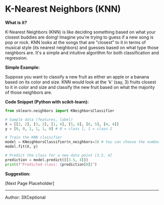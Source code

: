 # K-Nearest Neighbors (KNN)

**What is it?**

K-Nearest Neighbors (KNN) is like deciding something based on what your closest buddies are doing! Imagine you're trying to guess if a new song is pop or rock. KNN looks at the songs that are "closest" to it in terms of musical style (its nearest neighbors) and guesses based on what type those neighbors are. It's a simple and intuitive algorithm for both classification and regression.

**Simple Example:**

Suppose you want to classify a new fruit as either an apple or a banana based on its color and size. KNN would look at the 'k' (say, 3) fruits closest to it in color and size and classify the new fruit based on what the majority of those neighbors are.

**Code Snippet (Python with scikit-learn):**

```python
from sklearn.neighbors import KNeighborsClassifier

# Sample data (features, label)
X = [[2, 2], [3, 2], [1, 4], [5, 6], [6, 5], [4, 4]]
y = [0, 0, 1, 1, 1, 0] # 0 = class 1, 1 = class 2

# Train the KNN classifier
model = KNeighborsClassifier(n_neighbors=3) # You can choose the number of neighbors
model.fit(X, y)

# Predict the class for a new data point [3.5, 4]
prediction = model.predict([[3.5, 4]])
print(f"Predicted class: {prediction[0]}")
```

**Suggestion:**

[Next Page Placeholder]

---

Author: 3XCeptional